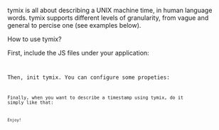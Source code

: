 tymix is all about describing a UNIX machine time, in human language words.
tymix supports different levels of granularity, from vague and general to percise one (see examples below).


How to use tymix?

First, include the JS files under your application:
<CODE SNIPPET>

Then, init tymix. You can configure some propeties:
<CODE SNIPPET>

Finally, when you want to describe a timestamp using tymix, do it simply like that:
<CODE SNIPPET>

Enjoy!